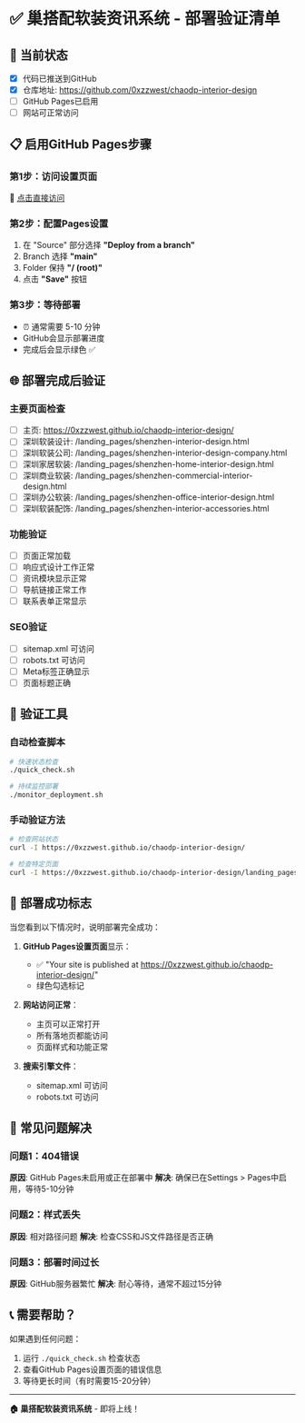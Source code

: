 # ✅ 巢搭配软装资讯系统 - 部署验证清单

## 🎯 当前状态
- [x] 代码已推送到GitHub
- [x] 仓库地址: https://github.com/0xzzwest/chaodp-interior-design
- [ ] GitHub Pages已启用
- [ ] 网站可正常访问

## 📋 启用GitHub Pages步骤

### 第1步：访问设置页面
🔗 [点击直接访问](https://github.com/0xzzwest/chaodp-interior-design/settings/pages)

### 第2步：配置Pages设置
1. 在 "Source" 部分选择 **"Deploy from a branch"**
2. Branch 选择 **"main"**
3. Folder 保持 **"/ (root)"**
4. 点击 **"Save"** 按钮

### 第3步：等待部署
- ⏰ 通常需要 5-10 分钟
- GitHub会显示部署进度
- 完成后会显示绿色 ✅

## 🌐 部署完成后验证

### 主要页面检查
- [ ] 主页: https://0xzzwest.github.io/chaodp-interior-design/
- [ ] 深圳软装设计: /landing_pages/shenzhen-interior-design.html
- [ ] 深圳软装公司: /landing_pages/shenzhen-interior-design-company.html
- [ ] 深圳家居软装: /landing_pages/shenzhen-home-interior-design.html
- [ ] 深圳商业软装: /landing_pages/shenzhen-commercial-interior-design.html
- [ ] 深圳办公软装: /landing_pages/shenzhen-office-interior-design.html
- [ ] 深圳软装配饰: /landing_pages/shenzhen-interior-accessories.html

### 功能验证
- [ ] 页面正常加载
- [ ] 响应式设计工作正常
- [ ] 资讯模块显示正常
- [ ] 导航链接正常工作
- [ ] 联系表单正常显示

### SEO验证
- [ ] sitemap.xml 可访问
- [ ] robots.txt 可访问
- [ ] Meta标签正确显示
- [ ] 页面标题正确

## 🔧 验证工具

### 自动检查脚本
```bash
# 快速状态检查
./quick_check.sh

# 持续监控部署
./monitor_deployment.sh
```

### 手动验证方法
```bash
# 检查网站状态
curl -I https://0xzzwest.github.io/chaodp-interior-design/

# 检查特定页面
curl -I https://0xzzwest.github.io/chaodp-interior-design/landing_pages/shenzhen-interior-design.html
```

## 🎉 部署成功标志

当您看到以下情况时，说明部署完全成功：

1. **GitHub Pages设置页面**显示：
   - ✅ "Your site is published at https://0xzzwest.github.io/chaodp-interior-design/"
   - 绿色勾选标记

2. **网站访问正常**：
   - 主页可以正常打开
   - 所有落地页都能访问
   - 页面样式和功能正常

3. **搜索引擎文件**：
   - sitemap.xml 可访问
   - robots.txt 可访问

## 🚨 常见问题解决

### 问题1：404错误
**原因**: GitHub Pages未启用或正在部署中
**解决**: 确保已在Settings > Pages中启用，等待5-10分钟

### 问题2：样式丢失
**原因**: 相对路径问题
**解决**: 检查CSS和JS文件路径是否正确

### 问题3：部署时间过长
**原因**: GitHub服务器繁忙
**解决**: 耐心等待，通常不超过15分钟

## 📞 需要帮助？

如果遇到任何问题：
1. 运行 `./quick_check.sh` 检查状态
2. 查看GitHub Pages设置页面的错误信息
3. 等待更长时间（有时需要15-20分钟）

---

**🏠 巢搭配软装资讯系统** - 即将上线！